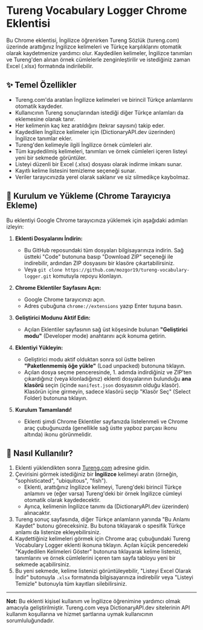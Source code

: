 # Tureng Vocabulary Logger Chrome Eklentisi

Bu Chrome eklentisi, İngilizce öğrenirken Tureng Sözlük (tureng.com) üzerinde arattığınız İngilizce kelimeleri ve Türkçe karşılıklarını otomatik olarak kaydetmenize yardımcı olur. Kaydedilen kelimeler, İngilizce tanımları ve Tureng'den alınan örnek cümlelerle zenginleştirilir ve istediğiniz zaman Excel (.xlsx) formatında indirilebilir.

## ✨ Temel Özellikler

* Tureng.com'da aratılan İngilizce kelimeleri ve birincil Türkçe anlamlarını otomatik kaydeder.
* Kullanıcının Tureng sonuçlarından istediği diğer Türkçe anlamları da eklemesine olanak tanır.
* Her kelimenin kaç kez aratıldığını (tekrar sayısını) takip eder.
* Kaydedilen İngilizce kelimeler için (DictionaryAPI.dev üzerinden) İngilizce tanımlar ekler.
* Tureng'den kelimeyle ilgili İngilizce örnek cümleleri alır.
* Tüm kaydedilmiş kelimeleri, tanımları ve örnek cümleleri içeren listeyi yeni bir sekmede görüntüler.
* Listeyi düzenli bir Excel (.xlsx) dosyası olarak indirme imkanı sunar.
* Kayıtlı kelime listesini temizleme seçeneği sunar.
* Veriler tarayıcınızda yerel olarak saklanır ve siz silmedikçe kaybolmaz.

## 🚀 Kurulum ve Yükleme (Chrome Tarayıcıya Ekleme)

Bu eklentiyi Google Chrome tarayıcınıza yüklemek için aşağıdaki adımları izleyin:

1.  **Eklenti Dosyalarını İndirin:**
    * Bu GitHub reposundaki tüm dosyaları bilgisayarınıza indirin. Sağ üstteki "Code" butonuna basıp "Download ZIP" seçeneği ile indirebilir, ardından ZIP dosyasını bir klasöre çıkartabilirsiniz.
    * Veya `git clone https://github.com/mozgor19/tureng-vocabulary-logger.git` komutuyla repoyu klonlayın.

2.  **Chrome Eklentiler Sayfasını Açın:**
    * Google Chrome tarayıcınızı açın.
    * Adres çubuğuna `chrome://extensions` yazıp Enter tuşuna basın.

3.  **Geliştirici Modunu Aktif Edin:**
    * Açılan Eklentiler sayfasının sağ üst köşesinde bulunan **"Geliştirici modu"** (Developer mode) anahtarını açık konuma getirin.

4.  **Eklentiyi Yükleyin:**
    * Geliştirici modu aktif olduktan sonra sol üstte beliren **"Paketlenmemiş öğe yükle"** (Load unpacked) butonuna tıklayın.
    * Açılan dosya seçme penceresinde, 1. adımda indirdiğiniz ve ZIP'ten çıkardığınız (veya klonladığınız) eklenti dosyalarının bulunduğu **ana klasörü** seçin (içinde `manifest.json` dosyasının olduğu klasör). Klasörün içine girmeyin, sadece klasörü seçip "Klasör Seç" (Select Folder) butonuna tıklayın.

5.  **Kurulum Tamamlandı!**
    * Eklenti şimdi Chrome Eklentiler sayfanızda listelenmeli ve Chrome araç çubuğunuzda (genellikle sağ üstte yapboz parçası ikonu altında) ikonu görünmelidir.

## 📖 Nasıl Kullanılır?

1.  Eklenti yüklendikten sonra [Tureng.com](https://tureng.com/) adresine gidin.
2.  Çevirisini görmek istediğiniz bir **İngilizce** kelimeyi aratın (örneğin, "sophisticated", "ubiquitous", "fish").
    * Eklenti, arattığınız İngilizce kelimeyi, Tureng'deki birincil Türkçe anlamını ve (eğer varsa) Tureng'deki bir örnek İngilizce cümleyi otomatik olarak kaydedecektir.
    * Ayrıca, kelimenin İngilizce tanımı da (DictionaryAPI.dev üzerinden) alınacaktır.
3.  Tureng sonuç sayfasında, diğer Türkçe anlamların yanında "Bu Anlamı Kaydet" butonu göreceksiniz. Bu butona tıklayarak o spesifik Türkçe anlamı da listenize ekleyebilirsiniz.
4.  Kaydettiğiniz kelimeleri görmek için Chrome araç çubuğundaki Tureng Vocabulary Logger eklenti ikonuna tıklayın. Açılan küçük penceredeki "Kaydedilen Kelimeleri Göster" butonuna tıklayarak kelime listenizi, tanımlarını ve örnek cümlelerini içeren tam sayfa tabloyu yeni bir sekmede açabilirsiniz.
5.  Bu yeni sekmede, kelime listenizi görüntüleyebilir, "Listeyi Excel Olarak İndir" butonuyla `.xlsx` formatında bilgisayarınıza indirebilir veya "Listeyi Temizle" butonuyla tüm kayıtları silebilirsiniz.

---
**Not:** Bu eklenti kişisel kullanım ve İngilizce öğrenimine yardımcı olmak amacıyla geliştirilmiştir. Tureng.com veya DictionaryAPI.dev sitelerinin API kullanım koşullarına ve hizmet şartlarına uymak kullanıcının sorumluluğundadır.